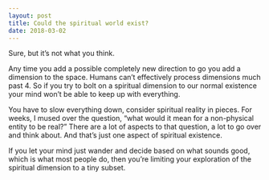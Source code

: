 ```yaml
---
layout: post
title: Could the spiritual world exist?
date: 2018-03-02
---
```


<p>Sure, but it’s not what you think.</p><p>Any time you add a possible completely new direction to go you add a dimension to the space. Humans can’t effectively process dimensions much past 4. So if you try to bolt on a spiritual dimension to our normal existence your mind won’t be able to keep up with everything.</p><p>You have to slow everything down, consider spiritual reality in pieces. For weeks, I mused over the question, “what would it mean for a non-physical entity to be real?” There are a lot of aspects to that question, a lot to go over and think about. And that’s just one aspect of spiritual existence.</p><p>If you let your mind just wander and decide based on what sounds good, which is what most people do, then you’re limiting your exploration of the spiritual dimension to a tiny subset.</p>
